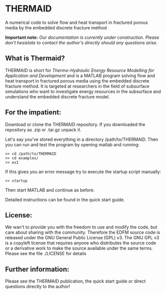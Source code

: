 
# THERMAID
A numerical code to solve flow and heat transport in fractured porous media by the embedded discrete fracture method

**Important note:** *Our documentation is currently under construction. Please don't hesistate to contact the author's directly should any questions arise.*

What is Thermaid?
------------------

THERMAID is short for *Thermo-Hydraulic Energy Resource Modelling for Application and Development* and is a MATLAB program solving flow and heat transport in fractured porous media using the embedded discrete fracture method. It is targeted at researchers in the field of subsurface simulations who want to investigate energy resources in the subsurface and understand the embedded discrete fracture model.



For the impatient:
------------------

Download or clone the THERMAID repository. If you downloaded the repository as .zip or .tar.gz unpack it.

Let's say you've stored everything in a directory /path/to/THERMAID. 
Then you can run and test the program by opening matlab and running:

    >> cd /path/to/THERMAID
    >> cd examples/
    >> ex1

If this gives you an error message try to execute the startup script manually:

    >> startup

Then start MATLAB and continue as before.

Detailed instructions can be found in the quick start guide.

License:
--------

We wan't to provide you with the freedom to use and modify the code, but care about sharing with the community. Therefore the EDFM source code is released under the GNU General Public License (GPL) v3. The GNU GPL v3 is a copyleft license that requires anyone who distributes the source code or a derivative work to make the source available under the same terms. Please see the file ./LICENSE for details

Further information:
--------------------

Please see the THERMAID publication, the quick start guide or direct questions directly to the author!
